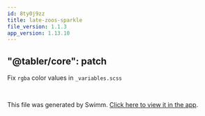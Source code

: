 ```yaml
---
id: 8ty0j9zz
title: late-zoos-sparkle
file_version: 1.1.3
app_version: 1.13.10
---
```


## "@tabler/core": patch

Fix `rgba` color values in `_variables.scss`

<br/>

This file was generated by Swimm. [Click here to view it in the app](https://swimm-web-app.web.app/repos/Z2l0aHViJTNBJTNBdGFibGVyJTNBJTNBc2h1anV1dQ==/docs/8ty0j9zz).
